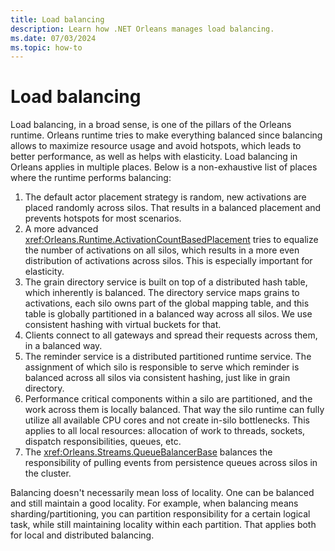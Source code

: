 ```yaml
---
title: Load balancing
description: Learn how .NET Orleans manages load balancing.
ms.date: 07/03/2024
ms.topic: how-to
---
```


# Load balancing

Load balancing, in a broad sense, is one of the pillars of the Orleans runtime. Orleans runtime tries to make everything balanced since balancing allows to maximize resource usage and avoid hotspots, which leads to better performance, as well as helps with elasticity. Load balancing in Orleans applies in multiple places. Below is a non-exhaustive list of places where the runtime performs balancing:

1. The default actor placement strategy is random, new activations are placed randomly across silos. That results in a balanced placement and prevents hotspots for most scenarios.
1. A more advanced <xref:Orleans.Runtime.ActivationCountBasedPlacement> tries to equalize the number of activations on all silos, which results in a more even distribution of activations across silos. This is especially important for elasticity.
1. The grain directory service is built on top of a distributed hash table, which inherently is balanced. The directory service maps grains to activations, each silo owns part of the global mapping table, and this table is globally partitioned in a balanced way across all silos. We use consistent hashing with virtual buckets for that.
1. Clients connect to all gateways and spread their requests across them, in a balanced way.
1. The reminder service is a distributed partitioned runtime service. The assignment of which silo is responsible to serve which reminder is balanced across all silos via consistent hashing, just like in grain directory.
1. Performance critical components within a silo are partitioned, and the work across them is locally balanced. That way the silo runtime can fully utilize all available CPU cores and not create in-silo bottlenecks. This applies to all local resources: allocation of work to threads, sockets, dispatch responsibilities, queues, etc.
1. The <xref:Orleans.Streams.QueueBalancerBase> balances the responsibility of pulling events from persistence queues across silos in the cluster.

Balancing doesn't necessarily mean loss of locality. One can be balanced and still maintain a good locality. For example, when balancing means sharding/partitioning, you can partition responsibility for a certain logical task, while still maintaining locality within each partition. That applies both for local and distributed balancing.
